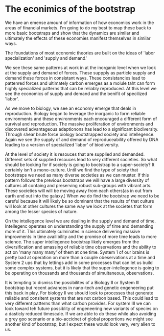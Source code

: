 # The econimics of the bootstrap

We have an emense amount of information of how economics work in the areas of financial markets.  I'm going to do my best to map these back to more basic bootstraps and show that the dynamics are similar and ultimately the effects of these economies manifest themselves in similar ways.

The foundations of most economic theories are built on the ideas of 'labor specialization' and 'supply and demand.'

We see these same patterns at work in at the inorganic level when we look at the supply and demand of forces.  These suppply as particle supply and demand these forces in consistant ways.  These consistancies lead to pattenred forces and ultimately carbon emerges as a molule taht can form highly specialized patterns that can be reliably reproduced.  At this level we see the economics of supply and demand and the benifit of specilized 'labor'.

As we move to biology, we see an economy emerge that deals in reproduction.  Biology began to leverage the inorganic to form reliable environments and these environments each encouraged a different form of survival and reproduction.  The massive proliferation of environments and discovered advantageous adaptionons has lead to a significant biodiversity.  Through shear brute force biology bootstrapped society and intellegence.  Again we see the supply of and demand of reproduceability offered by DNA leading to a version of specialized 'labor' of biodiversity.

At the level of society it is resouces that are supplied and demanded. Different sets of supplied resouces lead to very different societies.  So what should be looking for if society is going to bootstrap to a super-society?  It certainly isn't a mono-culture.  Until we find the type of soiety that bootstraps we need as many diverse societies as we can muster.  If this pattern follows the previous bootstraps we will have a large diversity of cultures all containg and preserving robust sub-groups with vibrant arts. These societies will will be moving away from each others(as in out from earth and out into the galaxy.)  When we do find the bootstrap we need to be careful because it will likely be so dominant that the results of that culture will look at other cultures the same way we look at the societes that form among the lesser species of nature.

On the intellegence level we are dealing in the supply and demand of time.  Intellegenc operates on understanding the supply of time and demanding more of it.  This ultimately culminates in science delivering massive improvments in time availibility and the promise of more time leads to more science.  The super intellegence bootstrap likely emerges from the diversification and amassing of reliable time observations and the ability to act on 'many many many' of them at one time.  System 1 of our brains is pretty bad at operation on more than a couple obeservations at a time and System 2 ups that by lettings add in some processes that can let us build some complex systems, but it is likely that the super-intellegence is going to be operating on thousands and thousands of simultaneous, observations.

It is tempting to dismiss the possibilites of a Biology II or System III bootstrap but recent advances in nano-tech and genetic engeneering put this back in play.  For biology II we should look to processes that generate reliable and consitent systems that are not carbon based.  This could lead to very different patterns than what carbon provides. For system III we can look toward teh future possiblity of engeneering new variants of species on a dasticly reduced timescale.  If we are able to do these while also avoiding a grey goo scenario or a bio-accidnet of global proportions we might see another kind of bootstrap, but I expect these would look very, very alien to us.




